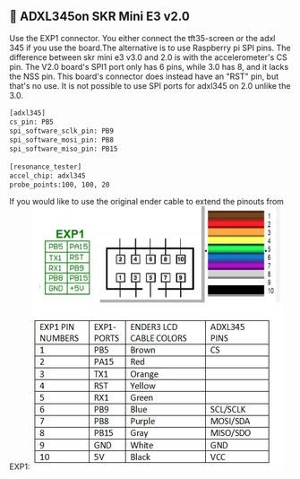 ## 🔧 ADXL345on SKR Mini E3 v2.0

Use the EXP1 connector. You either connect the tft35-screen or the adxl 345 if you use the board.The alternative is to use Raspberry pi SPI pins. The difference between skr mini e3 v3.0 and 2.0  is with the accelerometer's CS pin. The V2.0 board's SPI1 port only has 6 pins, while 3.0 has 8, and it lacks the NSS pin. This board's connector does instead have an "RST" pin, but that's no use. It is not possible to use SPI ports for adxl345 on 2.0 unlike the 3.0. 

    [adxl345]
    cs_pin: PB5
    spi_software_sclk_pin: PB9
    spi_software_mosi_pin: PB8
    spi_software_miso_pin: PB15

    [resonance_tester]
    accel_chip: adxl345
    probe_points:100, 100, 20

If you would like to use the original ender cable to extend the pinouts from EXP1: 
  <img src="./adxl345/skr_mini_e3_v20_exp1_adxl_pinout_cabling.JPG" alt="PETG sample print"/>

